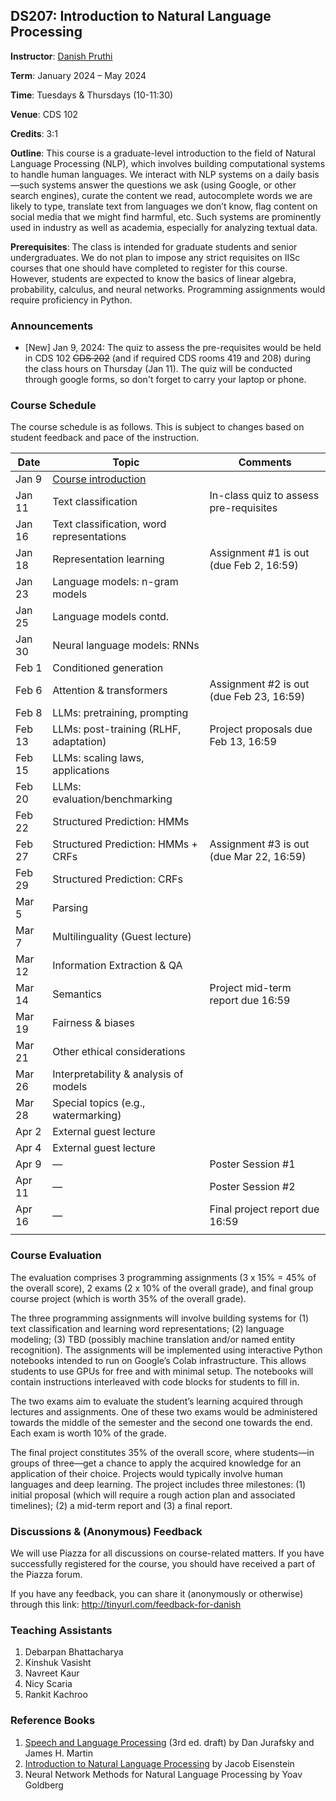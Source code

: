 ## DS207: Introduction to Natural Language Processing

**Instructor**: [Danish Pruthi](https://danishpruthi.com/)

**Term**: January 2024 – May 2024

**Time**: Tuesdays & Thursdays (10-11:30)

**Venue**: CDS 102

**Credits**: 3:1

**Outline**: This course is a graduate-level introduction to the field of Natural Language Processing (NLP), which involves building computational systems to handle human languages. We interact with NLP systems on a daily basis—such systems answer the questions we ask (using Google, or other search engines), curate the content we read, autocomplete words we are likely to type, translate text from languages we don’t know, flag content on social media that we might find harmful, etc. Such systems are prominently used in industry as well as academia, especially for analyzing textual data. 

**Prerequisites**: The class is intended for graduate students and senior undergraduates. We do not plan to impose any strict requisites on IISc courses that one should have completed to register for this course. However, students are expected to know the basics of linear algebra, probability, calculus, and neural networks. Programming assignments would require proficiency in Python.  



### Announcements 

- [New] Jan 9, 2024: The quiz to assess the pre-requisites would be held in CDS 102 ~~CDS 202~~ (and if required CDS rooms 419 and 208) during the class hours on Thursday (Jan 11). The quiz will be conducted through google forms, so don't forget to carry your laptop or phone. 

### Course Schedule

The course schedule is as follows. This is subject to changes based on student feedback and pace of the instruction. 


| Date     | Topic | Comments | 
| -------- | ------- | ------- | 
| Jan 9  |  [Course introduction](https://www.dropbox.com/scl/fi/a2hga9p0o497x4dtrbcqm/lecture-1.pdf?rlkey=89bfnd4h94s8c25adfctlj5wr&dl=0)   | | 
| Jan 11 |  Text classification    | In-class quiz to assess pre-requisites  |
| Jan 16 |  Text classification, word representations   |
| Jan 18 | Representation learning | Assignment #1 is out (due Feb 2, 16:59) | 
| Jan 23 | Language models: n-gram models |  | 
| Jan 25 | Language models contd. |  | 
| Jan 30 | Neural language models: RNNs  |  | 
| Feb 1 | Conditioned generation |  | 
| Feb 6 | Attention & transformers  | Assignment #2 is out (due Feb 23, 16:59) | 
| Feb 8 | LLMs: pretraining, prompting  |  | 
| Feb 13 | LLMs: post-training (RLHF, adaptation)  | Project proposals due Feb 13, 16:59 | 
| Feb 15 | LLMs: scaling laws, applications  |  | 
| Feb 20 | LLMs: evaluation/benchmarking  |  | 
| Feb 22  | Structured Prediction: HMMs |  | 
| Feb 27  | Structured Prediction: HMMs + CRFs | Assignment #3 is out (due Mar 22, 16:59)| 
| Feb 29  | Structured Prediction: CRFs | | 
| Mar 5  | Parsing | |
| Mar 7  | Multilinguality (Guest lecture) | |
| Mar 12  | Information Extraction & QA | |
| Mar 14  | Semantics | Project mid-term report due 16:59 |
| Mar 19  | Fairness & biases | |
| Mar 21  | Other ethical considerations | |
| Mar 26  | Interpretability & analysis of models | |
| Mar 28  | Special topics (e.g., watermarking) | |
| Apr 2  | External guest lecture | |
| Apr 4  | External guest lecture | |
| Apr 9  | — | Poster Session #1 |
| Apr 11  | — | Poster Session #2 |
| Apr 16  | — | Final project report due 16:59 |
| | | | 

### Course Evaluation

The evaluation comprises 3 programming assignments (3 x 15% = 45% of the overall score), 2 exams (2 x 10% of the overall grade), and final group course project (which is worth 35% of the overall grade).  

The three programming assignments will involve building systems for (1) text classification and learning word representations; (2) language modeling; (3) TBD (possibly machine translation and/or named entity recognition). The assignments will be implemented using interactive Python notebooks intended to run on Google’s Colab infrastructure. This allows students to use GPUs for free and with minimal setup. The notebooks will contain instructions interleaved with code blocks for students to fill in.

The two exams aim to evaluate the student’s learning acquired through lectures and assignments. One of these two exams would be administered towards the middle of the semester and the second one towards the end. Each exam is worth 10% of the grade. 

The final project constitutes 35% of the overall score, where students—in groups of three—get a chance to apply the acquired knowledge for an application of their choice. Projects would typically involve human languages and deep learning. The project includes three milestones: (1) initial proposal (which will require a rough action plan and associated timelines); (2) a mid-term report and (3) a final report.  

### Discussions & (Anonymous) Feedback

We will use Piazza for all discussions on course-related matters. If you have successfully registered for the course, you should have received a part of the Piazza forum. 

If you have any feedback, you can share it (anonymously or otherwise) through this link: http://tinyurl.com/feedback-for-danish


### Teaching Assistants

1. Debarpan Bhattacharya
2. Kinshuk Vasisht
3. Navreet Kaur
4. Nicy Scaria
5. Rankit Kachroo


### Reference Books

1. [Speech and Language Processing](https://web.stanford.edu/~jurafsky/slp3/) (3rd ed. draft) by Dan Jurafsky and James H. Martin
2. [Introduction to Natural Language Processing](https://github.com/jacobeisenstein/gt-nlp-class/blob/master/notes/eisenstein-nlp-notes.pdf) by Jacob Eisenstein 
3. Neural Network Methods for Natural Language Processing by Yoav Goldberg


